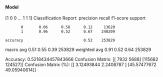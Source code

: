 #### Model
[1 0 0 ... 1 1 1]
Classification Report:
              precision    recall  f1-score   support

           0       0.06      0.58      0.12     13620
           1       0.96      0.52      0.67    240209

    accuracy                           0.52    253829
   macro avg       0.51      0.55      0.39    253829
weighted avg       0.91      0.52      0.64    253829

Accuracy: 0.5218434457843666
Confusion Matrix:
[[  7932   5688]
 [115682 124527]]
Confusion Matrix (%):
[[ 3.12493844  2.2408787 ]
 [45.57477672 49.05940614]]
